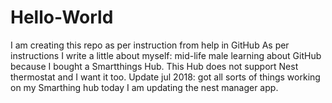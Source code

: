 # Hello-World
I am creating this repo as per instruction from help in GitHub
As per instructions I write a little about myself:
mid-life male learning about GitHub because I bought a Smartthings Hub. This Hub does not support Nest thermostat and I want it too. Update jul 2018: got all sorts of things working on my Smarthing hub today I am updating the nest manager app.

